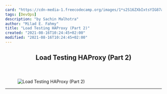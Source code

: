 ```yaml
---
card: "https://cdn-media-1.freecodecamp.org/images/1*s2S16ZXbIxtsYIG87aOadg.png"
tags: [DevOps]
description: "by Sachin Malhotra"
author: "Milad E. Fahmy"
title: "Load Testing HAProxy (Part 2)"
created: "2021-08-16T10:24:45+02:00"
modified: "2021-08-16T10:24:45+02:00"
---
```

<div class="site-wrapper">
<main id="site-main" class="site-main outer">
<div class="inner">
<article class="post-full post tag-devops tag-docker tag-haproxy tag-linux tag-web-development ">
<header class="post-full-header">
<h1 class="post-full-title">Load Testing HAProxy (Part 2)</h1>
</header>
<figure class="post-full-image">
<picture>
<source media="(max-width: 700px)" sizes="1px" srcset="data:image/gif;base64,R0lGODlhAQABAIAAAAAAAP///yH5BAEAAAAALAAAAAABAAEAAAIBRAA7 1w">
<source media="(min-width: 701px)" sizes="(max-width: 800px) 400px,
(max-width: 1170px) 700px,
1400px" srcset="https://cdn-media-1.freecodecamp.org/images/1*s2S16ZXbIxtsYIG87aOadg.png 300w,
https://cdn-media-1.freecodecamp.org/images/1*s2S16ZXbIxtsYIG87aOadg.png 600w,
https://cdn-media-1.freecodecamp.org/images/1*s2S16ZXbIxtsYIG87aOadg.png 1000w,
https://cdn-media-1.freecodecamp.org/images/1*s2S16ZXbIxtsYIG87aOadg.png 2000w">
<img onerror="this.style.display='none'" src="https://cdn-media-1.freecodecamp.org/images/1*s2S16ZXbIxtsYIG87aOadg.png" alt="Load Testing HAProxy (Part 2)">
</picture>
</figure>
<section class="post-full-content">
<div class="post-content medium-migrated-article">
</div>
<hr>
</section>
</article>
</div>
</main>
</div>
<!-- Google Tag Manager (noscript) -->
<!-- End Google Tag Manager (noscript) -->
